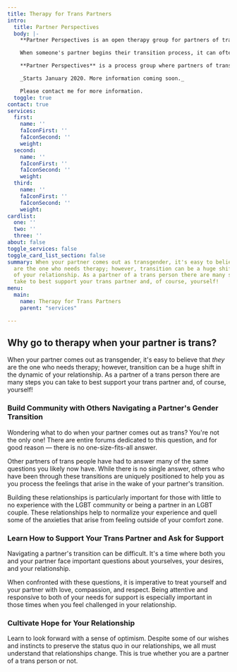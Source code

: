 ```yaml
---
title: Therapy for Trans Partners
intro:
  title: Partner Perspectives
  body: |-
    **Partner Perspectives is an open therapy group for partners of transgender people.**

    When someone's partner begins their transition process, it can often feel isolating, confusing, and distressing. This group provides a space for these partners of trans individuals to to normalize their experience and receive support.

    **Partner Perspectives** is a process group where partners of trans people can discuss their feelings, collect their thoughts, and connect with peers in a safe, confidential space.

    _Starts January 2020. More information coming soon._

    Please contact me for more information.
  toggle: true
contact: true
services:
  first:
    name: ''
    faIconFirst: ''
    faIconSecond: ''
    weight: 
  second:
    name: ''
    faIconFirst: ''
    faIconSecond: ''
    weight: 
  third:
    name: ''
    faIconFirst: ''
    faIconSecond: ''
    weight: 
cardlist:
  one: ''
  two: ''
  three: ''
about: false
toggle_services: false
toggle_card_list_section: false
summary: When your partner comes out as transgender, it's easy to believe that they
  are the one who needs therapy; however, transition can be a huge shift in the dynamic
  of your relationship. As a partner of a trans person there are many steps you can
  take to best support your trans partner and, of course, yourself!
menu: 
  main:
    name: Therapy for Trans Partners 
    parent: "services"

---
```

## Why go to therapy when your partner is trans?

When your partner comes out as transgender, it's easy to believe that _they_ are the one who needs therapy; however, transition can be a huge shift in the dynamic of your relationship. As a partner of a trans person there are many steps you can take to best support your trans partner and, of course, yourself!

### Build Community with Others Navigating a Partner's Gender Transition

Wondering what to do when your partner comes out as trans? You're not the only one! There are entire forums dedicated to this question, and for good reason —  there is no one-size-fits-all answer.

Other partners of trans people have had to answer many of the same questions you likely now have. While there is no single answer, others who have been through these transitions are uniquely positioned to help you as you process the feelings that arise in the wake of your partner's transition.

Building these relationships is particularly important for those with little to no experience with the LGBT community or being a partner in an LGBT couple. These relationships help to normalize your experience and quell some of the anxieties that arise from feeling outside of your comfort zone.

### Learn How to Support Your Trans Partner and Ask for Support

Navigating a partner's transition can be difficult. It's a time where both you and your partner face important questions about yourselves, your desires, and your relationship.

When confronted with these questions, it is imperative to treat yourself and your partner with love, compassion, and respect. Being attentive and responsive to both of your needs for support is especially important in those times when you feel challenged in your relationship.

### Cultivate Hope for Your Relationship

Learn to look forward with a sense of optimism. Despite some of our wishes and instincts to preserve the status quo in our relationships, we all must understand that relationships change. This is true whether you are a partner of a trans person or not.